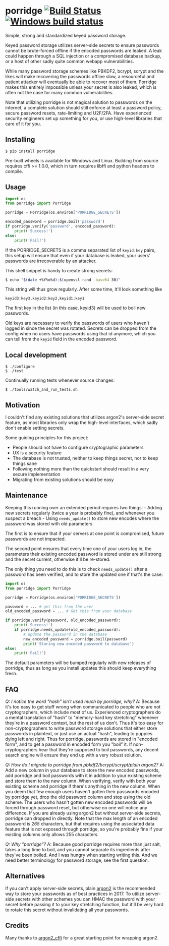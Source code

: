 # porridge [![Build Status](https://travis-ci.org/thusoy/porridge.svg?branch=master)](https://travis-ci.org/thusoy/porridge) [![Windows build status](https://ci.appveyor.com/api/projects/status/y51rewx877d522b5/branch/master?svg=true)](https://ci.appveyor.com/project/thusoy/porridge/branch/master)

Simple, strong and standardized keyed password storage.

Keyed password storage utilizes server-side secrets to ensure passwords cannot be brute-forced offline if the encoded passwords are leaked. A leak could happen through a SQL injection or a compromised database backup, or a host of other sadly quite common webapp vulnerabilities.

While many password storage schemes like PBKDF2, bcrypt, scrypt and the likes will make recovering the passwords offline slow, a resourceful and patient attacker will eventually be able to recover most of them. Porridge makes this entirely impossible unless your secret is also leaked, which is often not the case for many common vulnerabilities.

Note that utilizing porridge is not magical solution to passwords on the internet, a complete solution should still enforce at least a password policy, secure password resets, rate-limiting and U2F/2FA. Have experienced security engineers set up something for you, or use high-level libraries that care of it for you.


Installing
----------

    $ pip install porridge

Pre-built wheels is available for Windows and Linux. Building from source requires cffi >= 1.0.0, which in turn requires libffi and python headers to compile.


Usage
-----

```python
import os
from porridge import Porridge

porridge = Porridge(os.environ['PORRIDGE_SECRETS'])

encoded_password = porridge.boil('password')
if porridge.verify('password', encoded_password):
    print('Success!')
else:
    print('Fail!')
```

If the PORRIDGE_SECRETS is a comma separated list of `keyid:key` pairs, this setup will ensure that even if your database is leaked, your users' passwords are irrecoverable by an attacker.

This shell snippet is handy to create strong secrets:

```bash
$ echo "$(date +%Y%m%d):$(openssl rand -base64 30)"
```

This string will thus grow regularly. After some time, it'll look something like

    keyid3:key3,keyid2:key2,keyid1:key1

The first key in the list (in this case, keyid3) will be used to boil new passwords.

Old keys are necessary to verify the passwords of users who haven't logged in since the secret was rotated. Secrets can be dropped from the config when no users have passwords using that id anymore, which you can tell from the `keyid` field in the encoded password.


Local development
-----------------

    $ ./configure
    $ ./test

Continually running tests whenever source changes:

    $ ./tools/watch_and_run_tests.sh


Motivation
----------

I couldn't find any existing solutions that utilizes argon2's server-side secret feature, as most libraries only wrap the high-level interfaces, which sadly don't enable setting secrets.

Some guiding principles for this project:

- People should not have to configure cryptographic parameters
- UX is a security feature
- The database is not trusted, neither to keep things secret, nor to keep things sane
- Following nothing more than the quickstart should result in a very secure implementation
- Migrating from existing solutions should be easy


Maintenance
-----------

Keeping this running over an extended period requires two things:
    - Adding new secrets regularly (twice a year is probably fine), and whenever you suspect a breach
    - Using `needs_update()` to store new encodes where the password was stored with old parameters

The first is to ensure that if your servers at one point is compromised, future passwords are not impacted. 

The second point ensures that every time one of your users log in, the parameters their existing encoded password is stored under are still strong and the secret current, otherwise it'll be re-stored.

The only thing you need to do this is to check `needs_update()` after a password has been verified, and to store the updated one if that's the case:

```python
import os
from porridge import Porridge

porridge = Porridge(os.environ['PORRIDGE_SECRETS'])

password = ... # get this from the user
old_encoded_password = ... # Get this from your database

if porridge.verify(password, old_encoded_password):
    print('Success!')
    if porridge.needs_update(old_encoded_password):
        # update the password in the database
        new_encoded_password = porridge.boil(password)
        print('Storing new encoded password to database')
else:
    print('Fail!')
```

The default parameters will be bumped regularly with new releases of porridge, thus as long as you install updates this should keep everything fresh.


FAQ
---

*Q: I notice the word "hash" isn't used much by porridge, why?*
A: Because it's too easy to get stuff wrong when communicated to people who are not cryptographers, which include most of us. Experienced cryptographers do a mental translation of "hash" to "memory-hard key stretching" whenever they're in a password context, but the rest of us don't. Thus it's too easy for non-cryptographers to write password storage solutions that either store passwords in plaintext, or just use an actual "hash", leading to puppies dying left and right. Thus for porridge, passwords are stored in "encoded form", and to get a password in encoded form you "boil" it. If non-cryptographers hear that they're supposed to boil passwords, any decent search engine will ensure they end up with a very robust solution.

*Q: How do I migrate to porridge from pbkdf2/bcrypt/scrypt/plain argon2?*
A: Add a new column in your database to store the new encoded passwords, add porridge and boil passwords with it in addition to your existing scheme and store them to the new column. When verifying, verify with both your existing scheme and porridge if there's anything in the new column. When you deem that few enough users haven't gotten their passwords encoded by porridge yet, drop the old password column and stop using the old scheme. The users who hasn't gotten new encoded passwords will be forced through password reset, but otherwise no one will notice any difference. If you are already using argon2 but without server-side secrets, porridge can dropped in directly. Note that the max length of an encoded password is *265* characters, but that requires using the associated data feature that is not exposed through porridge, so you're probably fine if your existing columns only allows 255 characters.

*Q: Why "porridge"?*
A: Because good porridge requires more than just salt, takes a long time to boil, and you cannot separate its ingredients  after they've been boiled. And I was hungry when starting writing this. And we need better terminology for password storage, see the first question.


Alternatives
------------

If you can't apply server-side secrets, plain [argon2](https://github.com/hynek/argon2_cffi) is the recommended way to store your passwords as of best practices in 2017. To utilize server-side secrets with other schemes you can HMAC the password with your secret before passing it to your key stretching function, but it'll be very hard to rotate this secret without invalidating all your passwords.


Credits
-------

Many thanks to [argon2_cffi](https://github.com/hynek/argon2_cffi) for a great starting point for wrapping argon2.
